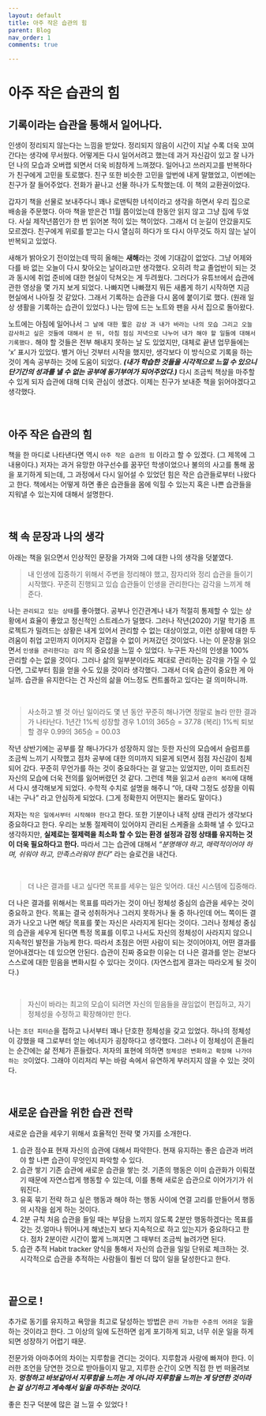 ```yaml
---
layout: default
title: 아주 작은 습관의 힘
parent: Blog
nav_order: 1
comments: true

---
```

# 아주 작은 습관의 힘

## 기록이라는 습관을 통해서 일어나다.

인생이 정리되지 않는다는 느낌을 받았다. 정리되지 않음이 시간이 지날 수록 더욱 꼬여간다는 생각에 무서웠다. 어떻게든 다시 일어서려고 했는데 과거 자신감이 있고 잘 나가던 나의 모습과 오버랩 되면서 더욱 비참하게 느껴졌다. 일어나고 쓰러지고를 반복하다가 친구에게 고민을 토로했다. 친구 또한 비슷한 고민을 앞번에 내게 말했었고, 이번에는 친구가 잘 들어주었다. 전화가 끝나고 선물 하나가 도착했는데. 이 책의 교환권이었다.

갑자기 책을 선물로 보내주다니 꽤나 로맨틱한 녀석이라고 생각을 하면서 우리 집으로 배송을 주문했다. 아마 책을 받은건 11월 쯤이었는데 한동안 읽지 않고 그냥 집에 두었다. 사실 제작년쯤인가 한 번 읽어본 적이 있는 책이었다. 그래서 더 눈길이 안갔을지도 모르겠다. 친구에게 위로를 받고는 다시 열심히 하다가 또 다시 아무것도 하지 않는 날이 반복되고 있었다.

새해가 밝아오기 전이었는데 딱히 올해는 **새해**라는 것에 기대감이 없었다. 그냥 어제와 다를 바 없는 오늘이 다시 찾아오는 날이라고만 생각했다. 오히려 학교 졸업반이 되는 것과 동시에 취업 준비에 대한 현실이 닥쳐오는 게 두려웠다. 그러다가 유튜브에서 습관에 관한 영상을 몇 가지 보게 되었다. 나빠지면 나빠졌지 뭐든 새롭게 하기 시작하면 지금 현실에서 나아질 것 같았다. 그래서 기록하는 습관을 다시 몸에 붙이기로 했다. (원래 일상 생활을 기록하는 습관이 있었다.) 나는 맘에 드는 노트와 팬을 사서 집으로 돌아왔다.

노트에는 아침에 일어나서 `그 날에 대한 짧은 감상 과 내가 바라는 나의 모습 그리고 오늘 감사하고 싶은 것들에 대해서 쓴 뒤, 아침 점심 저녁으로 나누어 내가 해야 할 일들에 대해서 기록했다.` 해야 할 것들은 전부 해내지 못하는 날 도 있었지만, 대체로 끝낸 업무들에는 ‘x’ 표시가 있었다. 별거 아닌 것부터 시작을 했지만, 생각보다 이 방식으로 기록을 하는 것이 계속 공부하는 것에 도움이 되었다. ***(내가 학습한 것들을 시각적으로 느낄 수 있으니 단기간의 성과를 낼 수 없는 공부에 동기부여가 되어주었다.)*** 다시 조금씩 책상을 마주할 수 있게 되자 습관에 대해 더욱 관심이 생겼다. 이제는 친구가 보내준 책을  읽어야겠다고 생각했다.

<br>

## 아주 작은 습관의 힘
책을 한 마디로 나타낸다면 역시 `아주 작은 습관의 힘` 이라고 할 수 있겠다. (그 제목에 그 내용이다.)  저자는 과거 유망한 야구선수를 꿈꾸던 학생이었으나 불의의 사고를 통해 꿈을 포기하게 되는데, 그 과정에서 다시 일어설 수 있었던 힘은 작은 습관들로부터 나왔다고 한다. 책에서는 어떻게 하면 좋은 습관들을 몸에 익힐 수 있는지 혹은 나쁜 습관들을 지워낼 수 있는지에 대해서 설명한다.

<br>

## 책 속 문장과 나의 생각
아래는 책을 읽으면서 인상적인 문장을 가져와 그에 대한 나의 생각을 덧붙였다.

> 내 인생에 집중하기 위해서 주변을 정리해야 했고, 잠자리와 정리 습관을 들이기 시작했다. 꾸준히 진행되고 있습 습관들이 인생을 관리한다는 감각을 느끼게 해준다.

나는 `관리되고 있는 상태`를 좋아했다. 공부나 인간관계나 내가 적절히 통제할 수 있는 상황에서 효율이 좋았고 정신적인 스트레스가 덜했다. 그러나 작년(2020) 기말 학기중 프로젝트가 밀려드는 상황은 내게 있어서 관리할 수 없는 대상이었고, 이런 상황에 대한 두려움이 취업 고민까지 이어지자 걷잡을 수 없이 커져갔던 것이었다. 나는 이 문장을 읽으면서 `인생을 관리한다는 감각` 의 중요성을 느낄 수 있었다. 누구든 자신의 인생을 100% 관리할 수는 없을 것이다. 그러나 삶의 일부분이라도 제대로 관리하는 감각을 가질 수 있다면, 그로부터 힘을 얻을 수도 있을 것이라 생각했다. 그래서 더욱 습관이 중요한 게 아닐까. 습관을 유지한다는 건 자신의 삶을 어느정도 컨트롤하고 있다는 걸 의미하니까.

<br>

> 사소하고 별 것 아닌 일이라도 몇 년 동안 꾸준히 해나가면 정말로 놀라 만한 결과가 나타난다.
> 1년간 1%씩 성장할 경우 1.01의 365승 = 37.78 (복리)
>           1%씩 퇴보할 경우 0.99의 365승 = 00.03 

작년 상반기에는 공부를 잘 해나가다가 성장하지 않는 듯한 자신의 모습에서 슬럼프를 조금씩 느끼기 시작했고 점차 공부에 대한 의미까지 되묻게 되면서 점점 자신감이 침체되어 갔다. 꾸준히 무언가를 하는 것이 중요하다는 걸 알고는 있었지만, 이미 흐트러진 자신의 모습에 더욱 전의를 잃어버렸던 것 같다. 그런데 책을 읽고서 `습관의 복리`에 대해서 다시 생각해보게 되었다. 수학적 수치로 설명을 해주니 “아, 대략 그정도 성장을 이뤄내는 구나” 라고 안심하게 되었다. (그게 정확한지 어떤지는 몰라도 말이다.)

저자는 `작은 일에서부터 시작해야 한다`고 한다. 또한 기분이나 내적 상태 관리가 생각보다 중요하다고 한다. 우리는 보통 절제력이 있어야지 관리된 스케줄을 소화해 낼 수 있다고 생각하지만, **실제로는 절제력을 최소화 할 수 있는 환경 설정과 감정 상태를 유지하는 것이 더욱 필요하다고 한다.** 따라서 그는 습관에 대해서 *“분명해야 하고, 매력적이어야 하며, 쉬워야 하고, 만족스러워야 한다”* 라는 슬로건을 내건다.

<br>

> 더 나은 결과를 내고 싶다면 목표를 세우는 일은 잊어라. 대신 시스템에 집중해라.

더 나은 결과를 위해서는 목표를 따라가는 것이 아닌 정체성 중심의 습관을 세우는 것이 중요하고 한다. 목표는 결국 성취하거나 그러지 못하거나 둘 중 하나인데 어느 쪽이든 결과가 나오고 나면 해당 목표를 쫓는 자신은 사라지게 된다는 것이다. 그러나 정체성 중심의 습관을 세우게 된다면 특정 목표를 이루고 나서도 자신의 정체성이 사라지지 않으니 지속적인 발전을 가능케 한다. 따라서 초점은 어떤 사람이 되는 것이어야지, 어떤 결과를 얻어내겠다는 데 있으면 안된다. 습관이 진짜 중요한 이유는 더 나은 결과를 얻는 걷보다 스스로에 대한 믿음을 변화시킬 수 있다는 것이다. (자연스럽게 결과는 따라오게 될 것이다.)

<br>

> 자신이 바라는 최고의 모습이 되려면 자신의 믿음들을 끊임없이 편집하고, 자기 정체성을 수정하고 확장해야만 한다.

나는 `조던 피터슨`을 접하고 나서부터 꽤나 단호한 정체성을 갖고 있었다. 하나의 정체성이 강했을 때 그로부터 얻는 에너지가 굉장하다고 생각했다. 그러나 이 정체성이 흔들리는 순간에는 삶 전체가 흔들렸다. 저자의 표현에 의하면 `정체성은 변화하고 확장해 나가야 하는 것`이었다. 그래야 이리저리 부는 바람 속에서 유연하게 부러지지 않을 수 있는 것이다.

<br>

## 새로운 습관을 위한 습관 전략
새로운 습관을 세우기 위해서 효율적인 전략 몇 가지를 소개한다.
1. 습관 점수표
현재 자신의 습관에 대해서 파악한다. 현재 유지하는 좋은 습관과 버려야 할 나쁜 습관이 무엇인지 파악할 수 있다.
2. 습관 쌓기
기존 습관에 새로운 습관을 쌓는 것. 기존의 행동은 이미 습관화가 이뤄졌기 때문에 자연스럽게 행동할 수 있는데, 이를 통해 새로운 습관으로 이어가기가 쉬워진다.
3. 유혹 묶기 전략
하고 싶은 행동과 해야 하는 행동 사이에 연결 고리를 만들어서 행동의 시작을 쉽게 하는 것이다.
4. 2분 규칙
처음 습관을 들일 때는 부담을 느끼지 않도록 2분만 행동하겠다는 목표를 갖는 것.얼마나 뛰어나게 해냈는지 보다 지속적으로 하고 있는지가 중요하다고 한다. 점차 2분이란 시간이 짧게 느껴지면 그 때부터 조금씩 늘려가면 된다.
5. 습관 추적
Habit tracker 양식을 통해서 자신의 습관을 일일 단위로 체크하는 것. 시각적으로 습관을 추적하는 사람들이 훨씬 더 많이 일을 달성한다고 한다.

<br>

## 끝으로 !
추가로 동기를 유지하고 욕망을 최고로 달성하는 방법은 `관리 가능한 수준의 어려운 일`을 하는 것이라고 한다. 그 이상의 일에 도전하면 쉽게 포기하게 되고, 너무 쉬운 일을 하게 되면 성장하기 어렵기 때문. 

전문가와 아마추어의 차이는 지루함을 견디는 것이다. 지루함과 사랑에 빠져야 한다. 이러한 조언을 당연한 것으로 받아들이지 말고, 지루한 순간이 오면 직접 한 번 떠올려보자. ***멍청하고 바보같아서 지루함을 느끼는 게 아니라 지루함을 느끼는 게 당연한 것이라는 걸 상기하고 계속해서 일을 마주하는 것이다.***

좋은 친구 덕분에 많은 걸 느낄 수 있었다 !